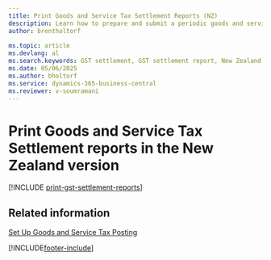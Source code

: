 ```yaml
---
title: Print Goods and Service Tax Settlement Reports (NZ)
description: Learn how to prepare and submit a periodic goods and services tax (GST) settlement in the New Zealand version of Business Central.
author: brentholtorf
    
ms.topic: article
ms.devlang: al
ms.search.keywords: GST settlement, GST settlement report, New Zealand version
ms.date: 05/06/2025
ms.author: bholtorf
ms.service: dynamics-365-business-central
ms.reviewer: v-soumramani
---
```


# Print Goods and Service Tax Settlement reports in the New Zealand version

[!INCLUDE [print-gst-settlement-reports](../includes/AUNZ/print-gst-settlement-reports.md)]

## Related information

[Set Up Goods and Service Tax Posting](how-to-set-up-goods-and-service-tax-posting.md)  

[!INCLUDE[footer-include](../../includes/footer-banner.md)]
